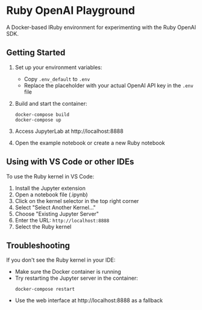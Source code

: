 # Ruby OpenAI Playground

A Docker-based IRuby environment for experimenting with the Ruby OpenAI SDK.

## Getting Started

1. Set up your environment variables:
   - Copy `.env_default` to `.env`
   - Replace the placeholder with your actual OpenAI API key in the `.env` file

2. Build and start the container:
   ```
   docker-compose build
   docker-compose up
   ```

3. Access JupyterLab at http://localhost:8888

4. Open the example notebook or create a new Ruby notebook

## Using with VS Code or other IDEs

To use the Ruby kernel in VS Code:

1. Install the Jupyter extension
2. Open a notebook file (.ipynb)
3. Click on the kernel selector in the top right corner
4. Select "Select Another Kernel..."
5. Choose "Existing Jupyter Server"
6. Enter the URL: `http://localhost:8888`
7. Select the Ruby kernel

## Troubleshooting

If you don't see the Ruby kernel in your IDE:
- Make sure the Docker container is running
- Try restarting the Jupyter server in the container:
  ```
  docker-compose restart
  ```
- Use the web interface at http://localhost:8888 as a fallback
